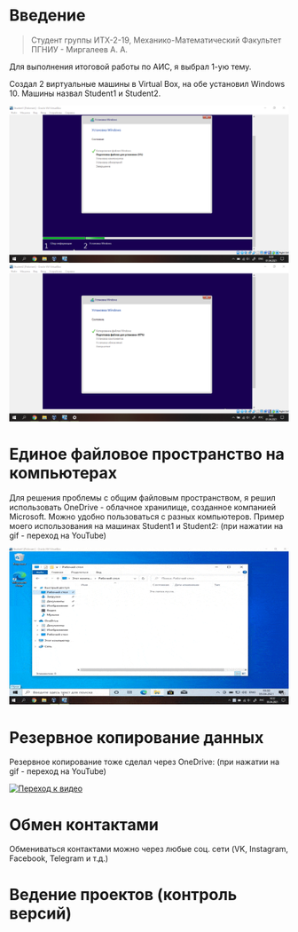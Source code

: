 # Введение

> Студент группы ИТХ-2-19, Механико-Математический Факультет ПГНИУ - Миргалеев А. А.

Для выполнения итоговой работы по АИС, я выбрал 1-ую тему.

Создал 2 виртуальные машины в Virtual Box, на обе установил Windows 10. Машины назвал Student1 и Student2.

![GitHub Logo](/Screenshot_1.png)
![GitHub Logo](/Screenshot_2.png)

# Единое файловое пространство на компьютерах

Для решения проблемы с общим файловым пространством, я решил использовать OneDrive - облачное хранилище, созданное компанией Microsoft. Можно удобно пользоваться с разных компьютеров.
Пример моего использования на машинах Student1 и Student2: (при нажатии на gif - переход на YouTube)

[![Переход к видео](/Пример1.gif)](https://youtu.be/fkByYIvWn1w)

# Резервное копирование данных

Резервное копирование тоже сделал через OneDrive: (при нажатии на gif - переход на YouTube)

[![Переход к видео](/Резервное-копирование.gif)](https://youtu.be/8w0bvZ_balY)

# Обмен контактами

Обмениваться контактами можно через любые соц. сети (VK, Instagram, Facebook, Telegram и т.д.)

# Ведение проектов (контроль версий)

